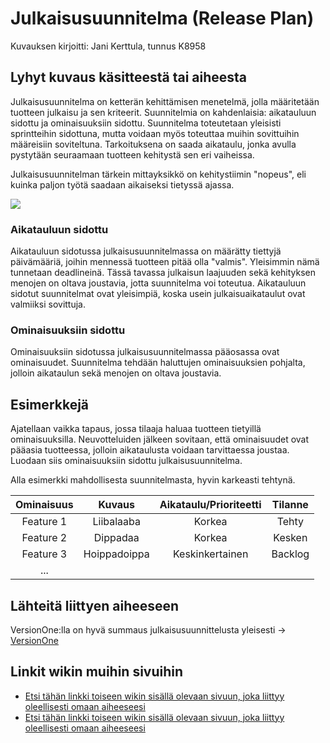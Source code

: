 # Julkaisusuunnitelma (Release Plan)

Kuvauksen kirjoitti: Jani Kerttula, tunnus K8958

## Lyhyt kuvaus käsitteestä tai aiheesta

Julkaisusuunnitelma on ketterän kehittämisen menetelmä, jolla määritetään tuotteen julkaisu ja sen kriteerit. Suunnitelmia on kahdenlaisia: aikatauluun sidottu ja ominaisuuksiin sidottu.
Suunnitelma toteutetaan yleisisti sprintteihin sidottuna, mutta voidaan myös toteuttaa muihin sovittuihin määreisiin soviteltuna.
Tarkoituksena on saada aikataulu, jonka avulla pystytään seuraamaan tuotteen kehitystä sen eri vaiheissa.

Julkaisusuunnitelman tärkein mittayksikkö on kehitystiimin "nopeus", eli kuinka paljon työtä saadaan aikaiseksi tietyssä ajassa. 

![](https://upload.wikimedia.org/wikipedia/commons/0/07/Software_dev2.svg)

### Aikatauluun sidottu

Aikatauluun sidotussa julkaisusuunnitelmassa on määrätty tiettyjä päivämääriä, joihin mennessä tuotteen pitää olla "valmis". Yleisimmin nämä tunnetaan deadlineinä.
Tässä tavassa julkaisun laajuuden sekä kehityksen menojen on oltava joustavia, jotta suunnitelma voi toteutua.
Aikatauluun sidotut suunnitelmat ovat yleisimpiä, koska usein julkaisuaikataulut ovat valmiiksi sovittuja. 


### Ominaisuuksiin sidottu

Ominaisuuksiin sidotussa julkaisusuunnitelmassa pääosassa ovat ominaisuudet. Suunnitelma tehdään haluttujen ominaisuuksien pohjalta,
jolloin aikataulun sekä menojen on oltava joustavia.

## Esimerkkejä

Ajatellaan vaikka tapaus, jossa tilaaja haluaa tuotteen tietyillä ominaisuuksilla. Neuvotteluiden jälkeen sovitaan, että ominaisuudet ovat pääasia tuotteessa,
jolloin aikataulusta voidaan tarvittaessa joustaa. Luodaan siis ominaisuuksiin sidottu julkaisusuunnitelma.

Alla esimerkki mahdollisesta suunnitelmasta, hyvin karkeasti tehtynä.

| Ominaisuus | Kuvaus | Aikataulu/Prioriteetti | Tilanne |
|:-:|:-:|:-:|:-:|
|Feature 1|Liibalaaba|Korkea|Tehty|
|Feature 2|Dippadaa|Korkea|Kesken|
|Feature 3|Hoippadoippa|Keskinkertainen|Backlog|
|...||||



## Lähteitä liittyen aiheeseen

VersionOne:lla on hyvä summaus julkaisusuunnittelusta yleisesti -> 
[VersionOne](https://www.versionone.com/agile-101/agile-management-practices/agile-development-release-planning/)




## Linkit wikin muihin sivuihin

* [Etsi tähän linkki toiseen wikin sisällä olevaan sivuun, joka liittyy oleellisesti omaan aiheeseesi](https://github.com/JAMKPROJ/TTOS1000-GT0/)
* [Etsi tähän linkki toiseen wikin sisällä olevaan sivuun, joka liittyy oleellisesti omaan aiheeseesi](https://github.com/JAMKPROJ/TTOS1000-GT0/) 
